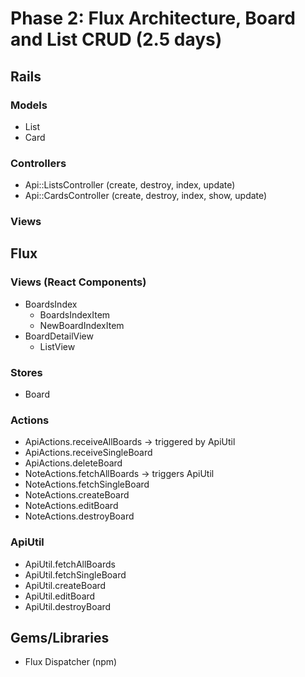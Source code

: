# Phase 2: Flux Architecture, Board and List CRUD (2.5 days)

## Rails
### Models
* List
* Card

### Controllers
* Api::ListsController (create, destroy, index, update)
* Api::CardsController (create, destroy, index, show, update)

### Views

## Flux
### Views (React Components)
* BoardsIndex
  - BoardsIndexItem
  - NewBoardIndexItem
* BoardDetailView
  - ListView

### Stores
* Board

### Actions
* ApiActions.receiveAllBoards -> triggered by ApiUtil
* ApiActions.receiveSingleBoard
* ApiActions.deleteBoard
* NoteActions.fetchAllBoards -> triggers ApiUtil
* NoteActions.fetchSingleBoard
* NoteActions.createBoard
* NoteActions.editBoard
* NoteActions.destroyBoard

### ApiUtil
* ApiUtil.fetchAllBoards
* ApiUtil.fetchSingleBoard
* ApiUtil.createBoard
* ApiUtil.editBoard
* ApiUtil.destroyBoard

## Gems/Libraries
* Flux Dispatcher (npm)
